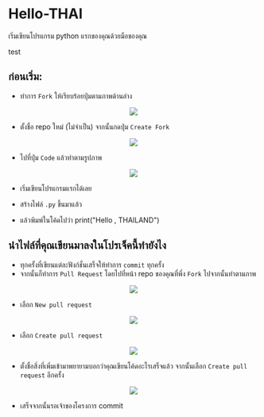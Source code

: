 # Hello-THAI
เริ่มเขียนโปรแกรม python แรกของคุณด้วยมือของคุณ

test

## ก่อนเริ่ม:
- ทำการ `Fork` ให้เรียบร้อยปุ่มตามภาพด้านล่าง
  
<p align="center" >
<img src="https://media.discordapp.net/attachments/585068497495654413/1157607458785738823/tvcerWg.png?ex=65193975&is=6517e7f5&hm=d8679cce83c666bd2b3b601b77b666eacf1b2df1dd73d1cba18f7290032f6b89&=">
</p>

- ตั้งชื่อ repo ใหม่ (ไม่จำเป็น) จากนั้นกดปุ่ม `Create Fork`

<p align="center" >
<img src="https://cdn.discordapp.com/attachments/372372440334073859/1156569568760823858/image.png?ex=651572d9&is=65142159&hm=33d89652d11f893a1a48743efa9ac68a0a4f5330bb9c3f01a9d2e4245b3c4139&">
</p>

- ไปที่ปุ่ม `Code` แล้วทำตามรูปภาพ

<div align="center">

![](https://cdn.discordapp.com/attachments/585068497495654413/1157607105805680690/LqWI9I6.png?ex=65193921&is=6517e7a1&hm=716acdf508e023154c07b97c8ebe9149ab54acce2cc6fe6c8df8556f7a640574&)

</div>

- เริ่มเขียนโปรแกรมแรกได้เลย

- สร้างไฟล์ `.py` ขึ้นมาแล้ว

- แล้วพิมพ์ในโค้ดไปว่า print("Hello , THAILAND")


## นำไฟล์ที่คุณเขียนมาลงในโปรเจ็คนี้ทำยังไง

- ทุกครั้งที่เขียนแต่ละฟังก์ชั่นเสร็จให้ทำการ `commit` ทุกครั้ง
- จากนั้นก็ทำการ `Pull Request` โดยไปที่หน้า repo ของคุณที่พึ่ง `Fork` ไปจากนั้นทำตามภาพ

<div align="center" >

![](https://cdn.discordapp.com/attachments/372372440334073859/1156573259232448552/6f14jIy.png?ex=65157649&is=651424c9&hm=974ba577b6848d81f98f1d051617f7a071dd6a6596cf2709a56894602ea88db2&)

</div>

- เลือก `New pull request` 

<div align="center" >

![](https://cdn.discordapp.com/attachments/372372440334073859/1156573519803596910/image.png?ex=65157687&is=65142507&hm=a650722f6188d36455095de634f2d1decc76d7263d4615b4f2d55b45fb132398&)

</div>

- เลือก `Create pull request`

<div align="center" >

![](https://cdn.discordapp.com/attachments/372372440334073859/1156573856362922076/image.png?ex=651576d7&is=65142557&hm=4e539be01ec4ef80856b0865ab87ab4373da105c7197ed844c513657d7752b47&)

</div>

- ตั้งชื่อสิ่งที่เพิ่มเข้ามาพยายามบอกว่าคุณเขียนโค้ดอะไรเสร็จแล้ว จากนั้นเลือก `Create pull request` อีกครั้ง

<div align="center" >
  
![](https://cdn.discordapp.com/attachments/372372440334073859/1156574064001953802/image.png?ex=65157708&is=65142588&hm=3c2346880545bebaef1dd50412c9efbb2c098df7ac3b39f8e41a93e617a081e4&)

</div>

- เสร็จจากนั้นรอเจ้าของโครงการ commit
